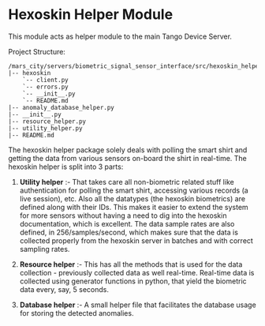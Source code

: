 # Hexoskin Helper Module

This module acts as helper module to the main Tango Device Server.


Project Structure:

```
/mars_city/servers/biometric_signal_sensor_interface/src/hexoskin_helper
|-- hexoskin
    `-- client.py
    `-- errors.py
    `-- __init__.py
    `-- README.md
|-- anomaly_database_helper.py
|-- __init__.py
|-- resource_helper.py
|-- utility_helper.py
|-- README.md

```

The hexoskin helper package solely deals with polling the smart shirt and getting the data from various sensors on-board the shirt in real-time.
The hexoskin helper is split into 3 parts:

 1. **Utility helper** :- That takes care all non-biometric related stuff like authentication for polling the smart shirt, accessing various records (a live session), etc. Also all the datatypes (the hexoskin biometrics) are defined along with their IDs. This makes it easier to extend the system for more sensors without having a need to dig into the hexoskin documentation, which is excellent.
    The data sample rates are also defined, in 256/samples/second, which makes sure that the data is collected properly from the hexoskin server in batches and with correct sampling rates.
    
   
 2. **Resource helper** :-  This has all the methods that is used for the data collection - previously collected data as well real-time. Real-time data is collected using generator functions in python, that yield the biometric data every, say, 5 seconds.
 3. **Database helper** :-  A small helper file that facilitates the database usage for storing the detected anomalies. 

